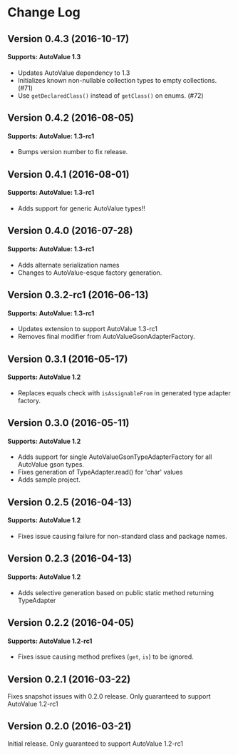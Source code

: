 # Change Log

## Version 0.4.3 (2016-10-17)

#### Supports: AutoValue 1.3

* Updates AutoValue dependency to 1.3
* Initializes known non-nullable collection types to empty collections. (#71)
* Use `getDeclaredClass()` instead of `getClass()` on enums. (#72)

## Version 0.4.2 (2016-08-05)

#### Supports: AutoValue: 1.3-rc1

* Bumps version number to fix release.

## Version 0.4.1 (2016-08-01)

#### Supports: AutoValue: 1.3-rc1

* Adds support for generic AutoValue types!!

## Version 0.4.0 (2016-07-28)

#### Supports: AutoValue: 1.3-rc1

* Adds alternate serialization names
* Changes to AutoValue-esque factory generation.

## Version 0.3.2-rc1 (2016-06-13)

#### Supports: AutoValue: 1.3-rc1

* Updates extension to support AutoValue 1.3-rc1
* Removes final modifier from AutoValueGsonAdapterFactory.

## Version 0.3.1 (2016-05-17)

#### Supports: AutoValue 1.2
 
* Replaces equals check with `isAssignableFrom` in generated type adapter factory.

## Version 0.3.0 (2016-05-11)

#### Supports: AutoValue 1.2
 
* Adds support for single AutoValueGsonTypeAdapterFactory for all AutoValue gson types.
* Fixes generation of TypeAdapter.read() for 'char' values
* Adds sample project.

## Version 0.2.5 (2016-04-13)

#### Supports: AutoValue 1.2
 
* Fixes issue causing failure for non-standard class and package names.

## Version 0.2.3 (2016-04-13)

#### Supports: AutoValue 1.2
 
* Adds selective generation based on public static method returning TypeAdapter<Foo>

## Version 0.2.2 (2016-04-05)

#### Supports: AutoValue 1.2-rc1
 
* Fixes issue causing method prefixes (`get`, `is`) to be ignored.

## Version 0.2.1 (2016-03-22)

Fixes snapshot issues with 0.2.0 release. Only guaranteed to support AutoValue 1.2-rc1

## Version 0.2.0 (2016-03-21)

Initial release. Only guaranteed to support AutoValue 1.2-rc1
